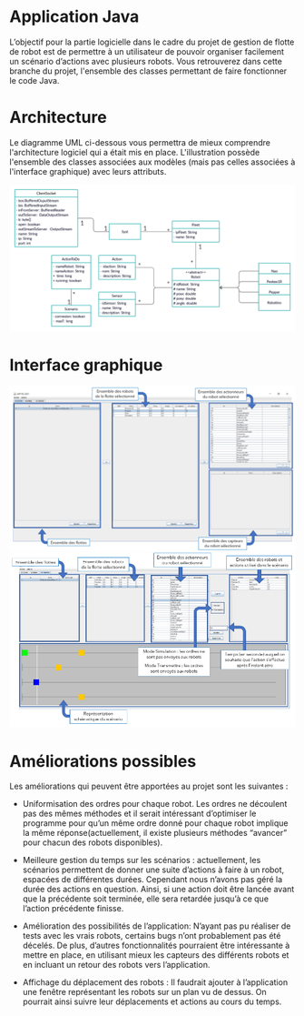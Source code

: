 # Application Java

L’objectif pour la partie logicielle dans le cadre du projet de gestion de flotte de robot est de
permettre à un utilisateur de pouvoir organiser facilement un scénario d’actions avec plusieurs robots.
Vous retrouverez dans cette branche du projet, l'ensemble des classes permettant de faire fonctionner le code Java.

# Architecture

Le diagramme UML ci-dessous vous permettra de mieux comprendre l'architecture logiciel qui a était mis en place.
L'illustration possède l'ensemble des classes associées aux modèles (mais pas celles associées à l'interface graphique) avec leurs
attributs.

![Diagramme UML](/Application_Java/Illustrations_doc/Architecture.jpg)

# Interface graphique

![Diagramme UML](/Application_Java/Illustrations_doc/interface1.png)
![Diagramme UML](/Application_Java/Illustrations_doc/interface2.png)

# Améliorations possibles

Les améliorations qui peuvent être apportées au projet sont les suivantes :

- Uniformisation des ordres pour chaque robot. Les ordres ne découlent pas des mêmes
méthodes et il serait intéressant d’optimiser le programme pour qu’un même ordre donné
pour chaque robot implique la même réponse(actuellement, il existe plusieurs méthodes
“avancer” pour chacun des robots disponibles).

- Meilleure gestion du temps sur les scénarios : actuellement, les scénarios permettent de
donner une suite d’actions à faire à un robot, espacées de différentes durées. Cependant
nous n’avons pas géré la durée des actions en question. Ainsi, si une action doit être lancée
avant que la précédente soit terminée, elle sera retardée jusqu’à ce que l’action précédente
finisse.

- Amélioration des possibilités de l’application: N’ayant pas pu réaliser de tests avec les vrais
robots, certains bugs n’ont probablement pas été décelés. De plus, d’autres fonctionnalités
pourraient être intéressante à mettre en place, en utilisant mieux les capteurs des différents
robots et en incluant un retour des robots vers l’application.

- Affichage du déplacement des robots : Il faudrait ajouter à l’application une fenêtre
représentant les robots sur un plan vu de dessus. On pourrait ainsi suivre leur déplacements
et actions au cours du temps.
